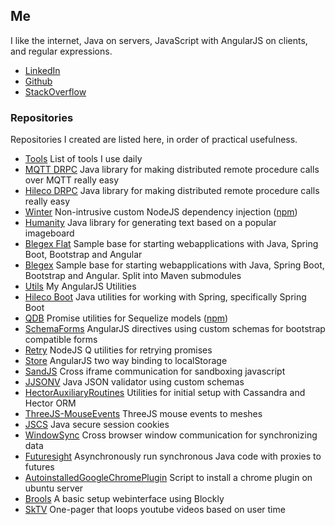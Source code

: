## Me

I like the internet, Java on servers, JavaScript with AngularJS on clients, and regular expressions.

* [LinkedIn](http://www.linkedin.com/in/philippp)
* [Github](https://github.com/SkPhilipp)
* [StackOverflow](https://stackoverflow.com/users/1066946)

### Repositories

Repositories I created are listed here, in order of practical usefulness.
* [Tools](https://github.com/SkPhilipp/tools) List of tools I use daily
* [MQTT DRPC](https://github.com/SkPhilipp/mqtt-drpc) Java library for making distributed remote procedure calls over MQTT really easy
* [Hileco DRPC](https://github.com/SkPhilipp/hileco-drpc) Java library for making distributed remote procedure calls really easy
* [Winter](https://github.com/SkPhilipp/Winter) Non-intrusive custom NodeJS dependency injection ([npm](https://www.npmjs.org/package/winter))
* [Humanity](https://github.com/SkPhilipp/humanity) Java library for generating text based on a popular imageboard
* [Blegex Flat](https://github.com/SkPhilipp/blegex-flat) Sample base for starting webapplications with Java, Spring Boot, Bootstrap and Angular
* [Blegex](https://github.com/SkPhilipp/blegex) Sample base for starting webapplications with Java, Spring Boot, Bootstrap and Angular. Split into Maven submodules
* [Utils](https://github.com/SkPhilipp/utils) My AngularJS Utilities
* [Hileco Boot](https://github.com/SkPhilipp/hileco-boot) Java utilities for working with Spring, specifically Spring Boot
* [QDB](https://github.com/SkPhilipp/QDB) Promise utilities for Sequelize models ([npm](https://www.npmjs.org/package/q-db))
* [SchemaForms](https://github.com/SkPhilipp/SchemaForms) AngularJS directives using custom schemas for bootstrap compatible forms
* [Retry](https://github.com/SkPhilipp/Retry) NodeJS Q utilities for retrying promises
* [Store](https://github.com/SkPhilipp/Store) AngularJS two way binding to localStorage
* [SandJS](https://github.com/SkPhilipp/SandJS) Cross iframe communication for sandboxing javascript
* [JJSONV](https://github.com/SkPhilipp/JJSONV) Java JSON validator using custom schemas
* [HectorAuxiliaryRoutines](https://github.com/SkPhilipp/HectorAuxiliaryRoutines) Utilities for initial setup with Cassandra and Hector ORM
* [ThreeJS-MouseEvents](https://github.com/SkPhilipp/ThreeJS-MouseEvents) ThreeJS mouse events to meshes
* [JSCS](https://github.com/SkPhilipp/JSCS) Java secure session cookies
* [WindowSync](https://github.com/SkPhilipp/WindowSync) Cross browser window communication for synchronizing data
* [Futuresight](https://github.com/SkPhilipp/Futuresight) Asynchronously run synchronous Java code with proxies to futures
* [AutoinstalledGoogleChromePlugin](https://github.com/SkPhilipp/AutoinstalledGoogleChromePlugin) Script to install a chrome plugin on ubuntu server
* [Brools](https://github.com/SkPhilipp/brools) A basic setup webinterface using Blockly
* [SkTV](https://github.com/SkPhilipp/SKTV) One-pager that loops youtube videos based on user time
